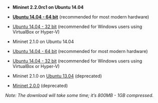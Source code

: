 * **Mininet 2.2.0rc1 on Ubuntu 14.04**

 * **[Ubuntu 14.04 - 64 bit](http://onlab.vicci.org/mininet-vm/mininet-2.2.0rc1-141205-ubuntu-14.04-server-amd64.zip)** (recommended for most modern hardware)
 * [Ubuntu 14.04 - 32 bit](http://onlab.vicci.org/mininet-vm/mininet-2.2.0rc1-141205-ubuntu-14.04-server-i386.zip) (recommended for Windows users using VirtualBox or Hyper-V)

* Mininet 2.1.0 on Ubuntu 14.04

 * [Ubuntu 14.04 - 64 bit](http://onlab.vicci.org/mininet-vm/mininet-2.1.0p2-140718-ubuntu-14.04-server-amd64-ovf.zip) (recommended for most modern hardware)
 * [Ubuntu 14.04 - 32 bit](http://onlab.vicci.org/mininet-vm/mininet-2.1.0p2-140718-ubuntu-14.04-server-i386-ovf.zip) (recommended for Windows users using VirtualBox or Hyper-V)

* Mininet 2.1.0 on [Ubuntu 13.04](https://bitbucket.org/mininet/mininet-vm-images/downloads) (deprecated)

* [Mininet 2.0.0](https://github.com/mininet/mininet/downloads/) (deprecated)

_Note: The download will take some time; it’s 800MB - 1GB compressed._